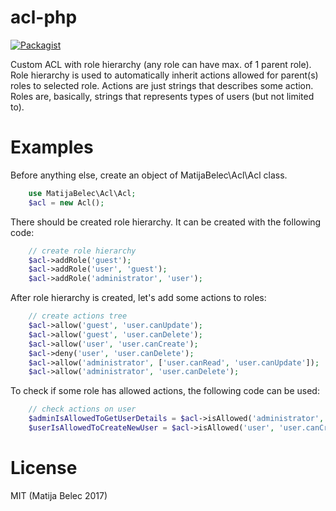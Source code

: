 # acl-php

[![Packagist](https://img.shields.io/packagist/v/matijabelec/acl-php.svg)]()

Custom ACL with role hierarchy (any role can have max. of 1 parent role). Role hierarchy is used to automatically inherit actions allowed for parent(s) roles to selected role. Actions are just strings that describes some action. Roles are, basically, strings that represents types of users (but not limited to).

# Examples

Before anything else, create an object of MatijaBelec\Acl\Acl class.
```php
    use MatijaBelec\Acl\Acl;
    $acl = new Acl();
```

There should be created role hierarchy. It can be created with the following code:

```php
    // create role hierarchy
    $acl->addRole('guest');
    $acl->addRole('user', 'guest');
    $acl->addRole('administrator', 'user');
```
After role hierarchy is created, let's add some actions to roles:

```php
    // create actions tree
    $acl->allow('guest', 'user.canUpdate');
    $acl->allow('guest', 'user.canDelete');
    $acl->allow('user', 'user.canCreate');
    $acl->deny('user', 'user.canDelete');
    $acl->allow('administrator', ['user.canRead', 'user.canUpdate']);
    $acl->allow('administrator', 'user.canDelete');
```

To check if some role has allowed actions, the following code can be used:

```php
    // check actions on user
    $adminIsAllowedToGetUserDetails = $acl->isAllowed('administrator', 'user.canRead');
    $userIsAllowedToCreateNewUser = $acl->isAllowed('user', 'user.canCreate');
```

# License
MIT (Matija Belec 2017)
